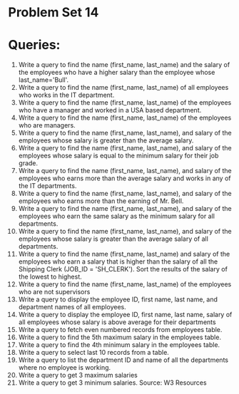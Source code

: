 # Problem Set 14

# Queries: 
1. Write a query to find the name (first_name, last_name) and the salary of the employees who have a higher salary than the employee whose last_name='Bull'.<br>
2. Write a query to find the name (first_name, last_name) of all employees who works in the IT department.
3. Write a query to find the name (first_name, last_name) of the employees who have a manager and worked in a USA based department.
4. Write a query to find the name (first_name, last_name) of the employees who are managers. 
5. Write a query to find the name (first_name, last_name), and salary of the employees whose salary is greater than the average salary. 
6. Write a query to find the name (first_name, last_name), and salary of the employees whose salary is equal to the minimum salary for their job grade.
7. Write a query to find the name (first_name, last_name), and salary of the employees who earns more than the average salary and works in any of the IT departments.
8. Write a query to find the name (first_name, last_name), and salary of the employees who earns more than the earning of Mr. Bell.
9. Write a query to find the name (first_name, last_name), and salary of the employees who earn the same salary as the minimum salary for all departments. 
10. Write a query to find the name (first_name, last_name), and salary of the employees whose salary is greater than the average salary of all departments.
11. Write a query to find the name (first_name, last_name) and salary of the employees who earn a salary that is higher than the salary of all the Shipping Clerk (JOB_ID = 'SH_CLERK'). Sort the results of the salary of the lowest to highest.
12. Write a query to find the name (first_name, last_name) of the employees who are not supervisors
13. Write a query to display the employee ID, first name, last name, and department names of all employees.
14. Write a query to display the employee ID, first name, last name, salary of all employees whose salary is above average for their departments
15. Write a query to fetch even numbered records from employees table.
16. Write a query to find the 5th maximum salary in the employees table. 
17. Write a query to find the 4th minimum salary in the employees table.
18. Write a query to select last 10 records from a table.
19. Write a query to list the department ID and name of all the departments where no employee is working.
20. Write a query to get 3 maximum salaries
21. Write a query to get 3 minimum salaries. 
Source: W3 Resources
